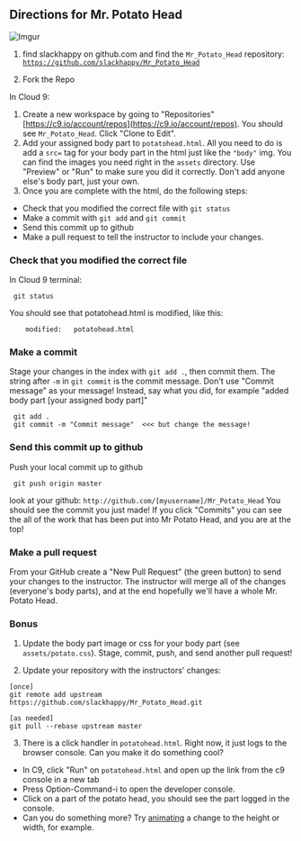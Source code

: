## Directions for Mr. Potato Head
![Imgur](http://i.imgur.com/Vy06FW3.gif)

1. find slackhappy on github.com and find the `Mr_Potato_Head` repository:
[`https://github.com/slackhappy/Mr_Potato_Head`](https://github.com/slackhappy/Mr_Potato_Head)


2. Fork the Repo


In Cloud 9:

1. Create a new workspace by going to "Repositories" [https://c9.io/account/repos](https://c9.io/account/repos). You should see `Mr_Potato_Head`.  Click "Clone to Edit".
2. Add your assigned body part to `potatohead.html`.  All you need to do is add a `src=` tag for your body part in the html just like the `"body"` img.  You can find the images you need right in the `assets` directory.  Use "Preview" or "Run" to make sure you did it correctly.  Don't add anyone else's body part, just your own.
3. Once you are complete with the html, do the following steps:
  - Check that you modified the correct file with `git status`
  - Make a commit with `git add` and `git commit`
  - Send this commit up to github
  - Make a pull request to tell the instructor to include your changes.



### Check that you modified the correct file
In Cloud 9 terminal:

```
 git status
```

You should see that potatohead.html is modified, like this:

```
	modified:   potatohead.html
```

### Make a commit
Stage your changes in the index with `git add .`, then commit them.  The string after `-m` in `git commit` is the commit message. Don't use "Commit message" as your message!
Instead, say what you did, for example "added body part [your assigned body part]"

```
 git add .
 git commit -m "Commit message"  <<< but change the message!
```


### Send this commit up to github
Push your local commit up to github

```
 git push origin master
```

look at your github: `http://github.com/[myusername]/Mr_Potato_Head`  You should see the commit you just made!  If you click "Commits" you can see the all of the work that has been put into Mr Potato Head, and you are at the top!

### Make a pull request

From your GitHub create a "New Pull Request" (the green button) to send your changes to the instructor.  The instructor will merge all of the changes (everyone's body parts), and at the end hopefully we'll have a whole Mr. Potato Head.

### Bonus

1. Update the body part image or css for your body part (see `assets/potato.css`).  Stage, commit, push, and send another pull request!

2. Update your repository with the instructors' changes:
 ```
[once]
git remote add upstream https://github.com/slackhappy/Mr_Potato_Head.git

[as needed]
git pull --rebase upstream master
```

3. There is a click handler in `potatohead.html`.  Right now, it just logs to the browser console.  Can you make it do something cool?
  - In C9, click "Run" on `potatohead.html`  and open up the link from the c9 console in a new tab
  - Press Option-Command-i to open the developer console.
  - Click on a part of the potato head, you should see the part logged in the console.
  - Can you do something more?  Try [animating](http://api.jquery.com/animate/) a change to the height or width, for example.

